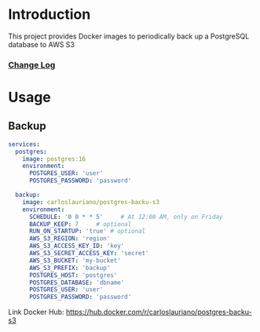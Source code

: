 # Introduction

This project provides Docker images to periodically back up a PostgreSQL database to AWS S3

### [Change Log](https://github.com/Avantpro/Avantpro-PostgreSQL-BKP/blob/main/CHANGELOG.md)

# Usage

## Backup

```yaml
services:
  postgres:
    image: postgres:16
    environment:
      POSTGRES_USER: 'user'
      POSTGRES_PASSWORD: 'password'

  backup:
    image: carloslauriano/postgres-backu-s3
    environment:
      SCHEDULE: '0 0 * * 5'     # At 12:00 AM, only on Friday
      BACKUP_KEEP: 7     # optional
      RUN_ON_STARTUP: 'true' # optional
      AWS_S3_REGION: 'region'
      AWS_S3_ACCESS_KEY_ID: 'key'
      AWS_S3_SECRET_ACCESS_KEY: 'secret'
      AWS_S3_BUCKET: 'my-bucket'
      AWS_S3_PREFIX: 'backup'
      POSTGRES_HOST: 'postgres'
      POSTGRES_DATABASE: 'dbname'
      POSTGRES_USER: 'user'
      POSTGRES_PASSWORD: 'password'
```

Link Docker Hub: <https://hub.docker.com/r/carloslauriano/postgres-backu-s3>
